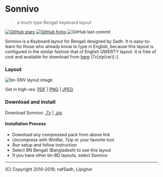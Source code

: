 Sonnivo
=======
> a touch type Bengali keyboard layout

[![GitHub stars](https://img.shields.io/github/stars/Lipighor/Sonnivo.svg?style=social&label=Stars)](https://github.com/Lipighor/Sonnivo)
[![GitHub forks](https://img.shields.io/github/forks/Lipighor/Sonnivo.svg?style=social&label=Fork)](https://github.com/Lipighor/Sonnivo)
![GitHub last commit](https://img.shields.io/github/last-commit/Lipighor/Sonnivo.svg)


Sonnivo is a Keyboard layout for Bengali designed by Sadh. It is easy-to-learn for those who already know to type in English, 
because this layout is configured in the similar fashion that of English QWERTY layout. It is free of cost and available for download from [here](http://ns.nafsadh.com/sonnivo.html) (7z|zip|rar)[-].

### Layout
![bn-SNV layout image](http://nafsadh.com//img/bn-SNV.png)  

Get in high-res: [PDF](http://nafsadh.files.wordpress.com/2010/12/bn-snv.pdf) 
| [PNG](http://nafsadh.files.wordpress.com/2010/12/bn-snv.png) 
| [JPEG](http://nafsadh.files.wordpress.com/2010/12/bn-snv.jpg)

### Download and install
Download Sonnivo: [.7z](https://sonnivo.nafsadh.com/dist/win/bn-snv.7z) 
| [.zip](https://sonnivo.nafsadh.com/dist/win/bn-snv.zip)

#### Installation Process
- Download any compressed pack from above link
- Uncompress with WinRar, 7zip or your favorite tool
- Run setup and follow instruction
- Select BN Bengali (Bangladesh) to use this layout
- If you have other bn-BD layouts, select Sonnivo

<hr/>
(C) Copyright 2010-2019; nafSadh, Lipighor